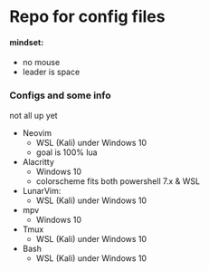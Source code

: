<!-- readme for .dotfiles repo -->
# Repo for config files

#### mindset:
- no mouse
- leader is space

### Configs and some info
not all up yet
- Neovim
  - WSL (Kali) under Windows 10
  - goal is 100% lua
- Alacritty
  - Windows 10
  - colorscheme fits both powershell 7.x & WSL
- LunarVim:
  - WSL (Kali) under Windows 10
- mpv
  - Windows 10
- Tmux
  - WSL (Kali) under Windows 10
- Bash
  - WSL (Kali) under Windows 10
